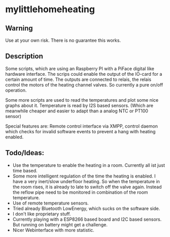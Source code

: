 # mylittlehomeheating

## Warning

Use at your own risk. There is no guarantee this works. 

## Description

Some scripts, which are using an Raspberry PI with a PiFace digital like hardware interface. The scrips could enable the 
output of the IO-card for a certain amount of time.  The outputs are connected to relais, the relais control the motors of 
the heating channel valves. So currently a pure on/off operation. 

Some more scripts are used to read the temperatures and plot some nice graphs about it. Temperature is read by I2S based sensors. 
(Which are meanwhile cheaper and easier to adapt than a analog NTC or PT100 sensor)

Special features are: Remote control interface via XMPP, control daemon which checks for invalid software events to prevent a 
hang with heating enabled. 

## Todo/Ideas:

* Use the temperature to enable the heating in a room. Currently all ist just time based.
* Some more intelligent regulation of the time the heating is enabled. I have a very inert/slow underfloor heating. So when 
the temperature in the room rises, it is already to late to switch off the valve again. Instead the reflow pipe need to be
monitored in combination of the room temperature. 
* Use of remote temperature sensors. 
 * Tried already Bluetooth LowEnergy, which sucks on the software side.
 * I don't like proprietary stuff.
 * Currently playing with a ESP8266 based board and I2C based sensors. But running on battery might get a challenge.
* Nicer Webinterface with more statistic.


